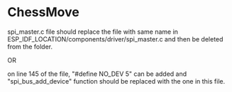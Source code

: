 # ChessMove

spi_master.c file should replace the file with same name in ESP_IDF_LOCATION/components/driver/spi_master.c and then be deleted from the folder.

OR

on line 145 of the file, "#define NO_DEV 5" can be added and "spi_bus_add_device" function should be replaced with the one in this file.

